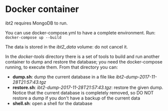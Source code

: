# Docker container

ibt2 requires MongoDB to run.

You can use docker-compose.yml to have a complete environment. Run: `docker-compose up --build`

The data is stored in the *ibt2_data* volume: do not cancel it.

In the *docker-tools* directory there is a set of tools to build and run another container to dump and restore the database; you need the docker-compose running, to execute them. From that directory you can:

- **dump.sh**: dump the current database in a file like *ibt2-dump-2017-11-28T21:57:43.tgz*
- **restore.sh**: *ibt2-dump-2017-11-28T21:57:43.tgz*: restore the given dump. Notice that the current database is completely removed, so DO NOT restore a dump if you don't have a backup of the current data
- **shell.sh**: open a shell for the database

